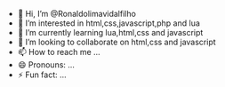 - 👋 Hi, I’m @Ronaldolimavidalfilho
- 👀 I’m interested in html,css,javascript,php and lua
- 🌱 I’m currently learning lua,html,css and javascript
- 💞️ I’m looking to collaborate on html,css and javascript
- 📫 How to reach me ...
- 😄 Pronouns: ...
- ⚡ Fun fact: ...

<!---
Ronaldolimavidalfilho/Ronaldolimavidalfilho is a ✨ special ✨ repository because its `README.md` (this file) appears on your GitHub profile.
You can click the Preview link to take a look at your changes.
--->
